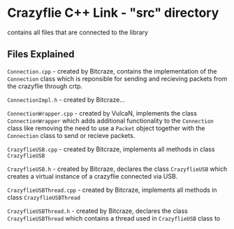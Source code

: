 # Crazyflie C++ Link - "src" directory

contains all files that are connected to the library

## Files Explained

`Connection.cpp` - created by Bitcraze, contains the implementation of the `Connection` class which is 
reponsible for sending and recieving packets from the crazyflie through crtp.

`ConnectionImpl.h` - created by Bitcraze...

`ConnectionWrapper.cpp` - created by VulcaN, implements the class `ConnectionWrapper` which adds additional functionality
to the `Connection` class like removing the need to use a `Packet` object together with the `Connection` class to send or recieve packets.

`CrazyflieUSB.cpp` - created by Bitcraze, implements all methods in class `CrazyflieUSB`

`CrazyflieUSB.h` - created by Bitcraze, declares the class `CrazyflieUSB` which creates a virtual instance of a 
crazyflie connected via USB.

`CrazyflieUSBThread.cpp` - created by Bitcraze, implements all methods in class `CrazyflieUSBThread`

`CrazyflieUSBThread.h` - created by Bitcraze, declares the class `CrazyflieUSBThread` which contains a thread used in `CrazyflieUSB` class to
